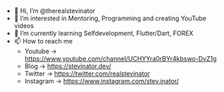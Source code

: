 - 👋 Hi, I’m @therealstevinator
- 👀 I’m interested in Mentoring, Programming and creating YouTube videos
- 🌱 I’m currently learning Selfdevelopment, Flutter/Dart, FOREX
- 📫 How to reach me 
  - Youtube -> https://www.youtube.com/channel/UCHYYra0rBYr4kbswo-DvZ1g
  - Blog -> https://stevinator.dev/
  - Twitter -> https://twitter.com/realstevinator
  - Instagram -> https://www.instagram.com/stev.inator/

<!---
therealstevinator/therealstevinator is a ✨ special ✨ repository because its `README.md` (this file) appears on your GitHub profile.
You can click the Preview link to take a look at your changes.
--->

